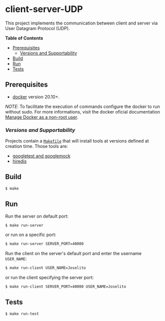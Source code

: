 # client-server-UDP

This project implements the communication between client and server via User Datagram Protocol (UDP).

**Table of Contents**

- [Prerequisites](#prerequisites)
    - [Versions and Supportability](#versions-and-supportability)
- [Build](#build)
- [Run](#run)
- [Tests](#tests)

## Prerequisites

- [docker](https://docs.docker.com/install/) version 20.10+.

_NOTE_: To facilitate the execution of commands configure the docker to run without sudo.
For more informations, visit the docker oficial documentation [Manage Docker as a non-root user](https://docs.docker.com/engine/install/linux-postinstall/).

### _Versions and Supportability_

Projects contain a [`Makefile`](Makefile) that will install tools at versions defined at creation time. Those tools are:

- [googletest and googlemock](https://github.com/google/googletest)
- [hiredis](https://github.com/redis/hiredis)

## Build

```bash
$ make
```

## Run

Run the server on default port:
```bash
$ make run-server
```
or run on a specific port:
```bash
$ make run-server SERVER_PORT=40000
```

Run the client on the server's default port and enter the username `USER_NAME`:
```bash
$ make run-client USER_NAME=Joselito
```
or run the client specifying the server port:
```bash
$ make run-client SERVER_PORT=40000 USER_NAME=Joselito
```

## Tests

```bash
$ make run-test
```
